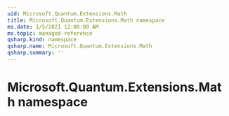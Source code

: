 ```yaml
---
uid: Microsoft.Quantum.Extensions.Math
title: Microsoft.Quantum.Extensions.Math namespace
ms.date: 1/5/2021 12:00:00 AM
ms.topic: managed-reference
qsharp.kind: namespace
qsharp.name: Microsoft.Quantum.Extensions.Math
qsharp.summary: ''
---
```


# Microsoft.Quantum.Extensions.Math namespace



